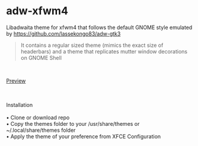 # adw-xfwm4
Libadwaita theme for xfwm4 that follows the default GNOME style emulated by https://github.com/lassekongo83/adw-gtk3
</br>
> It contains a regular sized theme (mimics the exact size of headerbars) and a theme that replicates mutter window decorations on GNOME Shell
</br>

[Preview](https://user-images.githubusercontent.com/6712155/214208216-325880dc-64b2-4dbb-be3b-d21c41e93d1d.mp4)

</br>
</br>
Installation
</br>
</br>
• Clone or download repo </br>
• Copy the themes folder to your /usr/share/themes or ~/.local/share/themes folder </br>
• Apply the theme of your preference from XFCE Configuration </br>
